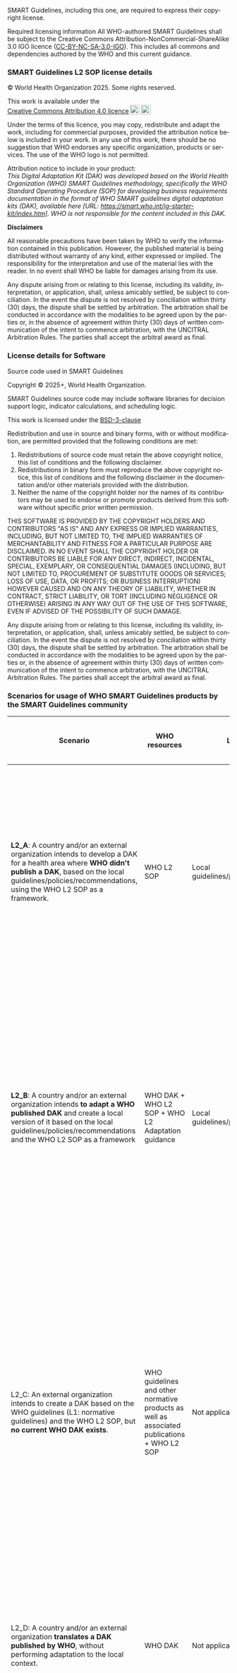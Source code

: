 <div xmlns="http://www.w3.org/1999/xhtml"
     xmlns:xsi="http://www.w3.org/2001/XMLSchema-instance"
     xsi:schemaLocation="http://hl7.org/fhir ../../src-generated/schemas/fhir-single.xsd"
     xmlns:xi="http://www.w3.org/2001/XInclude"
     lang="en">

<p>SMART Guidelines, including this one, are required to express their copyright license.</p>


<div class="info-box must">
  <span class="info-title">Required licensing information</span>
All WHO-authored SMART Guidelines shall be subject to the Creative Commons Attribution-NonCommercial-ShareAlike 3.0 IGO licence (<a href ="https://creativecommons.org/licenses/by-nc-sa/3.0/igo/">CC-BY-NC-SA-3.0-IGO</a>). This includes all commons and dependencies authored by the WHO and this current guidance.
</div>


<h3>SMART Guidelines L2 SOP license details</h3>

<p> &copy; World Health Organization 2025. Some rights reserved.</p>

<p xmlns:cc="http://creativecommons.org/ns#" >This work is available under the <a href="https://creativecommons.org/licenses/by/4.0/?ref=chooser-v1" target="_blank" rel="license noopener noreferrer" style="display:inline-block;">Creative Commons Attribution 4.0 licence<img style="height:22px!important;margin-left:3px;vertical-align:text-bottom;" src="https://mirrors.creativecommons.org/presskit/icons/cc.svg?ref=chooser-v1" alt=""><img style="height:22px!important;margin-left:3px;vertical-align:text-bottom;" src="https://mirrors.creativecommons.org/presskit/icons/by.svg?ref=chooser-v1" alt=""></a></p>

Under the terms of this licence, you may copy, redistribute and adapt the work, including for commercial purposes, provided the attribution notice below is included in your work. In any use of this work, there should be no suggestion that WHO endorses any specific organization, products or services. The use of the WHO logo is not permitted. <br>

Attribution notice to include in your product: <br>
_This Digital Adaptation Kit (DAK) was developed based on the World Health Organization (WHO) SMART Guidelines methodology, specifically the WHO Standard Operating Procedure (SOP) for developing business requirements documentation in the format of WHO SMART guidelines digital adaptation kits (DAK), available here [URL: https://smart.who.int/ig-starter-kit/index.htm]. WHO is not responsible for the content included in this DAK._

**Disclaimers**

All reasonable precautions have been taken by WHO to verify the information contained in this publication. However, the published material is being distributed without warranty of any kind, either expressed or implied. The responsibility for the interpretation and use of the material lies with the reader. In no event shall WHO be liable for damages arising from its use.

Any dispute arising from or relating to this license, including its validity, interpretation, or application, shall, unless amicably settled, be subject to conciliation. In the event the dispute is not resolved by conciliation within thirty (30) days, the dispute shall be settled by arbitration. The arbitration shall be conducted in accordance with the modalities to be agreed upon by the parties or, in the absence of agreement within thirty (30) days of written communication of the intent to commence arbitration, with the UNCITRAL Arbitration Rules. The parties shall accept the arbitral award as final.

</p>

<h3>License details for Software</h3>


<div class="info-box must">
  <span class="info-title">Source code used in SMART Guidelines</span>

<p>Copyright &copy; 2025+, World Health Organization.</p>

<p>SMART Guidelines source code may include software libraries for decision support logic, indicator calculations, and scheduling logic.</p>


<p>This work is licensed under the <a href ="https://opensource.org/license/bsd-3-clause">BSD-3-clause</a></p>

<p>Redistribution and use in source and binary forms, with or without modification, are permitted provided that the following conditions are met:</p>
<ol>
<li>Redistributions of source code must retain the above copyright notice, this list of conditions and the following disclaimer.</li>

<li>Redistributions in binary form must reproduce the above copyright notice, this list of conditions and the following disclaimer in the documentation and/or other materials provided with the distribution.</li>

<li>Neither the name of the copyright holder nor the names of its contributors may be used to endorse or promote products derived from this software without specific prior written permission.</li>
</ol>
<p>THIS SOFTWARE IS PROVIDED BY THE COPYRIGHT HOLDERS AND CONTRIBUTORS "AS IS" AND ANY EXPRESS OR IMPLIED WARRANTIES, INCLUDING, BUT NOT LIMITED TO, THE IMPLIED WARRANTIES OF MERCHANTABILITY AND FITNESS FOR A PARTICULAR PURPOSE ARE DISCLAIMED. IN NO EVENT SHALL THE COPYRIGHT HOLDER OR CONTRIBUTORS BE LIABLE FOR ANY DIRECT, INDIRECT, INCIDENTAL, SPECIAL, EXEMPLARY, OR CONSEQUENTIAL DAMAGES (INCLUDING, BUT NOT LIMITED TO, PROCUREMENT OF SUBSTITUTE GOODS OR SERVICES; LOSS OF USE, DATA, OR PROFITS; OR BUSINESS INTERRUPTION) HOWEVER CAUSED AND ON ANY THEORY OF LIABILITY, WHETHER IN CONTRACT, STRICT LIABILITY, OR TORT (INCLUDING NEGLIGENCE OR OTHERWISE) ARISING IN ANY WAY OUT OF THE USE OF THIS SOFTWARE, EVEN IF ADVISED OF THE POSSIBILITY OF SUCH DAMAGE.
</p>

<p>Any dispute arising from or relating to this license, including its validity, interpretation, or application, shall, unless amicably settled, be subject to conciliation. In the event the dispute is not resolved by conciliation within thirty (30) days, the dispute shall be settled by arbitration. The arbitration shall be conducted in accordance with the modalities to be agreed upon by the parties or, in the absence of agreement within thirty (30) days of written communication of the intent to commence arbitration, with the UNCITRAL Arbitration Rules. The parties shall accept the arbitral award as final.</p>
</div>

</div>

### Scenarios for usage of WHO SMART Guidelines products by the SMART Guidelines community

| Scenario | WHO resources | Local resources | Output | Suggested additional disclaimer(s) to be added by the external entities using the WHO product(s) | Guidance to external entities on how to proceed | License to use |
| --- | --- | --- | --- | --- | --- | --- |
| **L2_A**: A country and/or an external organization intends to develop a DAK for a health area where **WHO didn't publish a DAK**, based on the local guidelines/policies/recommendations, using the WHO L2 SOP as a framework. | WHO L2 SOP | Local guidelines/policies/recommendations | Published L2 DAK for country context (e.g. diabetes DAK for Kenya) | Attribution notice to include in your product: "This Digital Adaptation Kit (DAK) was developed based on the World Health Organization (WHO) SMART Guidelines methodology, specifically the WHO Standard Operating Procedure (SOP) for developing business requirements documentation in the format of WHO SMART guidelines digital adaptation kits (DAK), available here _[URL: https://smart.who.int/ig-starter-kit/index.htm]_. WHO is not responsible for the content included in this DAK." |  | CC BY 4.0 |
| **L2_B**: A country and/or an external organization intends **to adapt a WHO published DAK** and create a local version of it based on the local guidelines/policies/recommendations and the WHO L2 SOP as a framework | WHO DAK + WHO L2 SOP + WHO L2 Adaptation guidance | Local guidelines/policies/recommendations | Published L2 DAK for country context (e.g. ANC DAK for Kenya) | Add to standard WHO DAK copyright notice/disclaimer: "This DAK is an adaptation of the WHO _[health domain abbreviation]_ DAK. The original English edition can be accessed here _[Handle URI to WHO DAK]_. This DAK was developed based on the World Health Organization (WHO) SMART Guidelines methodology, specifically the WHO Standard Operating Procedure (SOP) for developing business requirements documentation in the format of WHO SMART guidelines digital adaptation kits (DAK). This adaptation was not created by the World Health Organization (WHO). WHO is not responsible for the content or accuracy of this adaptation." | Preferred partner for adaptation/translation: MoH, CO, RO. | CC BY-NC-SA 3.0 IGO licence |
| L2_C: An external organization intends to create a DAK based on the WHO guidelines (L1: normative guidelines) and the WHO L2 SOP, but **no current WHO DAK exists**. | WHO guidelines and other normative products as well as associated publications + WHO L2 SOP | Not applicable | Published WHO L2 DAK, based on WHO recommendations, for global context (e.g. WHO diabetes L2 DAK) | Attribution notice to include in your product: "This Digital Adaptation Kit (DAK) was developed based on the World Health Organization (WHO) SMART Guidelines methodology, specifically the WHO Standard Operating Procedure (SOP) for developing business requirements documentation in the format of WHO SMART guidelines digital adaptation kits (DAK), available here _[URL: https://smart.who.int/ig-starter-kit/index.htm]_. WHO is not responsible for the content included in this DAK." | WHO guidelines are published under the CC BY NC-SA 3.0 IGO licence which means that a user can adapt and/or translate the guideline for non-commercial use as long as they share their guideline under the same or similar terms.�If the planned use is non-commercial, then the organization/entity should contact WHO to establish the modality of collaboration. The development of a DAK using solely the WHO guidelines and other normative products as well as associated publications (including WHO normative guidance, WHO normative products, WHO guidance and their normative statements) should be performed in partnership with WHO. | CC BY-NC-SA 3.0 IGO |
| L2_D: A country and/or an external organization **translates a DAK published by WHO**, without performing adaptation to the local context. | WHO DAK | Not applicable | Translated WHO L2 DAK (e.g. Immunization DAK translated to Portuguese) | Disclaimer to add: "This translation was not created by the World Health Organization (WHO). WHO is not responsible for the content or accuracy of this translation. The original English edition shall be the binding and authentic edition." | WHO DAKs are published under the CC BY NC-SA 3.0 IGO licence which means that a user can adapt and/or translate the guideline for non-commercial use as long as they share their guideline under the same or similar terms.�Where possible, WHO works with preferred partners for translation and adaptation. | CC BY-NC-SA 3.0 IGO |
| L3_A: A country and/or an external organization intends to create **a local L3 (FHIR IG) based on a local DAK and the WHO L3 SOP**. There is no L2 and no L3 developed and published by WHO for the health area. | WHO L3 SOP | Local DAK | Published L3 for country context (e.g. diabetes L3 for Kenya based on diabetes L2 DAK for Kenya) | Attribution notice to include in your product: "This implementation guide (IG) was developed based on the World Health Organization (WHO) SMART Guidelines methodology, specifically the WHO Standard Operating Procedure (SOP) for developing L3 FHIR Implementation Guide, available here _[URL: https://smart.who.int/ig-starter-kit/index.htm]_. WHO is not responsible for the content included in this IG." | Implementation Guide (IG) is licensed under the 3-clause Berkeley BSD licence. | BSD-3-Clause |
| L3_B: A country and/or an external organization **intends to create a L3 (FHIR IG) based on a WHO DAK and the WHO L3 SOP**, but for localized implementation. There is no L3 developed and published by WHO for the health area, but there is a WHO DAK. | WHO DAK + WHO L3 SOP | Local guidelines/policies/recommendations | Published L3 for country context (e.g. TB L3 for Kenya based on WHO TB DAK) | Attribution notice to include in your product: "This implementation guide (IG) was developed based on the World Health Organization (WHO) SMART Guidelines methodology, specifically the WHO Standard Operating Procedure (SOP) for developing L3 FHIR Implementation Guide, available here _[URL: https://smart.who.int/ig-starter-kit/index.htm]_. WHO is not responsible for the content included in this IG." | WHO DAK under CC BY NC-SA 3.0 IGO <br> WHO DAK SOP under CC BY 4.0 <br> Implementation Guide (IG) licensed under 3-clause BSD licence. | BSD-3-Clause |
| L3_C: An external organization **intends to adapt a WHO IG and create a local version** of it based on the local guidelines/policies/recommendations and the WHO L3 SOP as a framework. | WHO IG + WHO L3 SOP | Local guidelines/policies/recommendations | Published L3 for country context (e.g. HIV L3 for Kenya based on WHO HIV L3 IG) | Attribution notice to include in your product: "This implementation guide (IG) was developed based on the World Health Organization (WHO) SMART Guidelines methodology, specifically the WHO Standard Operating Procedure (SOP) for developing L3 FHIR Implementation Guide, available here _[URL: https://smart.who.int/ig-starter-kit/index.htm]_. WHO is not responsible for the content included in this IG. This IG is an adaptation of the WHO _[health domain abbreviation]_ IG and the original WHO IG can be accessed here _[Handle URI to WHO IG]_. WHO is not responsible for the content or accuracy of this adaptation." | Implementation Guide (IG) licensed under 3-clause BSD licence. | BSD-3-Clause |
| L3_D: An external organization **uses the WHO L3 SOP to create an IG based on a published WHO DAK** (TB L3 based on WHO TB DAK) | WHO DAK + WHO L3 SOP | Not applicable | Published WHO L3 IG for global context |  | The organization/entity should contact WHO to establish the modality of collaboration. | BSD-3-Clause |
